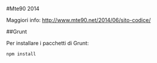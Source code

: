 #Mte90 2014

Maggiori info: http://www.mte90.net/2014/06/sito-codice/

##Grunt

Per installare i pacchetti di Grunt:

`
npm install
`